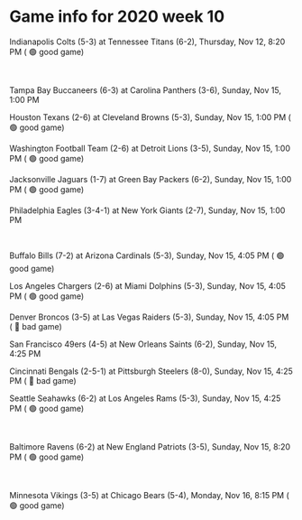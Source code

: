 # Game info for 2020 week 10

Indianapolis Colts (5-3) at Tennessee Titans (6-2), Thursday, Nov 12, 8:20 PM (	:green_circle: good game)


<br/>

Tampa Bay Buccaneers (6-3) at Carolina Panthers (3-6), Sunday, Nov 15, 1:00 PM

Houston Texans (2-6) at Cleveland Browns (5-3), Sunday, Nov 15, 1:00 PM (	:green_circle: good game)

Washington Football Team (2-6) at Detroit Lions (3-5), Sunday, Nov 15, 1:00 PM (	:green_circle: good game)

Jacksonville Jaguars (1-7) at Green Bay Packers (6-2), Sunday, Nov 15, 1:00 PM (	:green_circle: good game)

Philadelphia Eagles (3-4-1) at New York Giants (2-7), Sunday, Nov 15, 1:00 PM


<br/>

Buffalo Bills (7-2) at Arizona Cardinals (5-3), Sunday, Nov 15, 4:05 PM (	:green_circle: good game)

Los Angeles Chargers (2-6) at Miami Dolphins (5-3), Sunday, Nov 15, 4:05 PM (	:green_circle: good game)

Denver Broncos (3-5) at Las Vegas Raiders (5-3), Sunday, Nov 15, 4:05 PM (	:red_circle: bad game)

San Francisco 49ers (4-5) at New Orleans Saints (6-2), Sunday, Nov 15, 4:25 PM

Cincinnati Bengals (2-5-1) at Pittsburgh Steelers (8-0), Sunday, Nov 15, 4:25 PM (	:red_circle: bad game)

Seattle Seahawks (6-2) at Los Angeles Rams (5-3), Sunday, Nov 15, 4:25 PM (	:green_circle: good game)


<br/>

Baltimore Ravens (6-2) at New England Patriots (3-5), Sunday, Nov 15, 8:20 PM (	:green_circle: good game)


<br/>

Minnesota Vikings (3-5) at Chicago Bears (5-4), Monday, Nov 16, 8:15 PM (	:green_circle: good game)

